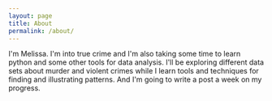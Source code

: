 ```yaml
---
layout: page
title: About
permalink: /about/
---
```


I'm Melissa. I'm into true crime and I'm also taking some time to learn python and some other tools for data analysis.  I'll be exploring different data sets about murder and violent crimes while I learn tools and techniques for finding and illustrating patterns. And I'm going to write a post a week on my progress.
